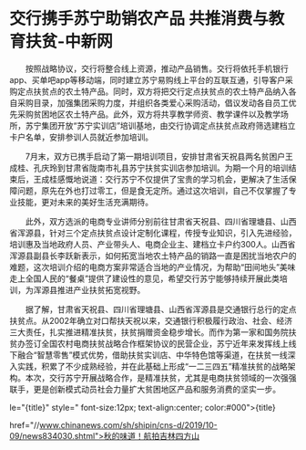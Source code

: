 # 交行携手苏宁助销农产品 共推消费与教育扶贫-中新网

　　按照战略协议，交行将整合线上资源，推动产品销售。交行将依托手机银行app、买单吧app等移动端，同时建立苏宁易购线上平台的互联互通，引导客户采购定点扶贫点的农土特产品。同时，双方将把交行定点扶贫点的农土特产品纳入各自采购目录，加强集团采购力度，并组织各类爱心采购活动，倡议发动各自员工优先采购贫困地区农土特产品。此外，双方将共享教学师资、教学课件以及教学场所，苏宁集团开放“苏宁实训店”培训基地，由交行协调定点扶贫点政府筛选建档立卡户名单，安排参训人员就近参加培训。

　　7月末，双方已携手启动了第一期培训项目，安排甘肃省天祝县两名贫困户王成桂、孔庆玲到甘肃省陇南市礼县苏宁扶贫实训店参加培训。为期一个月的培训结束后，王成桂感慨地说道：交行苏宁不仅提供了宝贵的学习机会，更解决了生活保障问题，原先在外也打过零工，但是食无定所。通过这次培训，自己不仅掌握了专业技能，更对未来的美好生活充满期待。

　　此外，双方选派的电商专业讲师分别前往甘肃省天祝县、四川省理塘县、山西省浑源县，针对三个定点扶贫点设计定制化课程，传授专业知识，引入先进经验，培训惠及当地政府人员、产业带头人、电商企业主、建档立卡户约300人。山西省浑源县副县长李跃新表示，如何拓宽当地农土特产品的销路一直是困扰当地农户的难题，这次培训介绍的电商方案非常适合当地的产业情况，为帮助“田间地头”美味走上全国人民的“餐桌”提供了建设性的意见，希望交行苏宁能够持续开展此类培训，为浑源县推进产业扶贫拓宽视野。

　　据了解，甘肃省天祝县、四川省理塘县、山西省浑源县是交通银行总行的定点扶贫点。从2002年确立对口帮扶天祝以来，交通银行积极履行政治、社会、经济三大责任，扎实推进精准扶贫，扶贫捐赠资金稳步增长。而作为第一家和国务院扶贫办签订全国农村电商扶贫战略合作框架协议的民营企业，苏宁近年来发挥线上线下融合“智慧零售”模式优势，借助扶贫实训店、中华特色馆等渠道，在扶贫一线深入实践，积累了不少成熟经验，并在此基础上形成“一二三四五”精准扶贫的战略架构。本次，交行苏宁开展战略合作，是精准扶贫，尤其是电商扶贫领域的一次强强联手，更是创新模式动员社会力量扩大贫困地区产品和服务消费的坚实一步。

le="{title}" style=" font-size:12px; text-align:center; color:#000">{title}

href="//www.chinanews.com/sh/shipin/cns-d/2019/10-09/news834030.shtml">秋的味道！航拍吉林四方山
